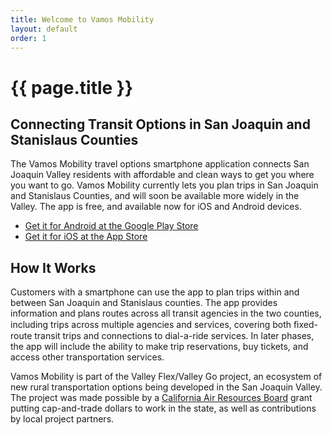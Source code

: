 ```yaml
---
title: Welcome to Vamos Mobility
layout: default
order: 1
---
```


# {{ page.title }}
## Connecting Transit Options in San Joaquin and Stanislaus Counties
The Vamos Mobility travel options smartphone application connects San Joaquin Valley residents with affordable and clean ways to get you where you want to go. Vamos Mobility currently lets you plan trips in San Joaquin and Stanislaus Counties, and will soon be available more widely in the Valley. The app is free, and available now for iOS and Android devices.

- [Get it for Android at the Google Play Store](https://play.google.com/store/apps/details?id=com.kyyti.ride.vamos) 
- [Get it for iOS at the App Store](https://itunes.apple.com/fi/app/vamosmobility/id1466761354)

## How It Works
Customers with a smartphone can use the app to plan trips within and between San Joaquin and Stanislaus counties. The app provides information and plans routes across all transit agencies in the two counties, including trips across multiple agencies and services, covering both ﬁxed-route transit trips and connections to dial-a-ride services. In later phases, the app will include the ability to make trip reservations, buy tickets, and access other transportation services. 

Vamos Mobility is part of the Valley Flex/Valley Go project, an ecosystem of new rural transportation options being developed in the San Joaquin Valley. The project was made possible by a [California Air Resources Board](https://ww2.arb.ca.gov/our-work/programs/california-climate-investments) grant putting cap-and-trade dollars to work in the state, as well as contributions by local project partners.


